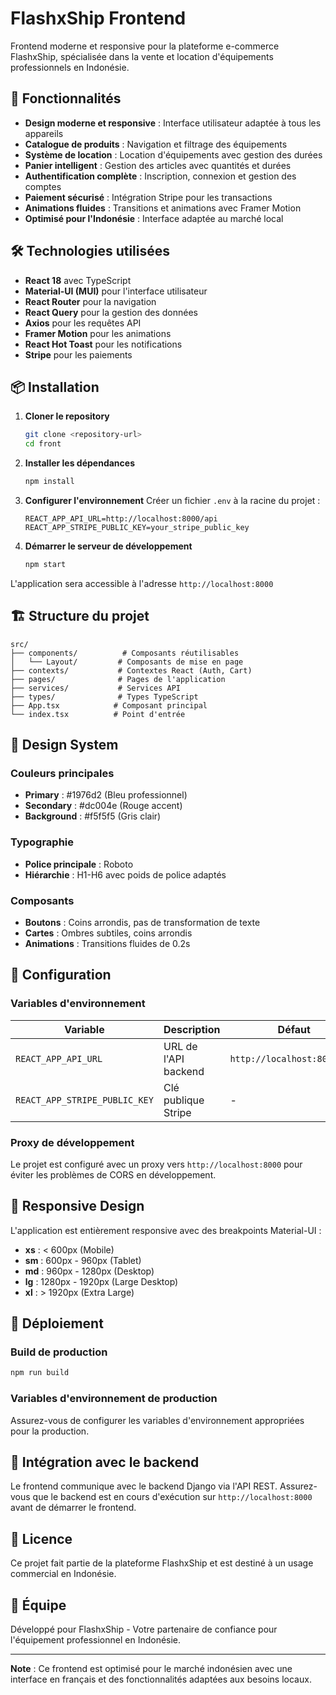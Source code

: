 # FlashxShip Frontend

Frontend moderne et responsive pour la plateforme e-commerce FlashxShip, spécialisée dans la vente et location d'équipements professionnels en Indonésie.

## 🚀 Fonctionnalités

- **Design moderne et responsive** : Interface utilisateur adaptée à tous les appareils
- **Catalogue de produits** : Navigation et filtrage des équipements
- **Système de location** : Location d'équipements avec gestion des durées
- **Panier intelligent** : Gestion des articles avec quantités et durées
- **Authentification complète** : Inscription, connexion et gestion des comptes
- **Paiement sécurisé** : Intégration Stripe pour les transactions
- **Animations fluides** : Transitions et animations avec Framer Motion
- **Optimisé pour l'Indonésie** : Interface adaptée au marché local

## 🛠️ Technologies utilisées

- **React 18** avec TypeScript
- **Material-UI (MUI)** pour l'interface utilisateur
- **React Router** pour la navigation
- **React Query** pour la gestion des données
- **Axios** pour les requêtes API
- **Framer Motion** pour les animations
- **React Hot Toast** pour les notifications
- **Stripe** pour les paiements

## 📦 Installation

1. **Cloner le repository**
   ```bash
   git clone <repository-url>
   cd front
   ```

2. **Installer les dépendances**
   ```bash
   npm install
   ```

3. **Configurer l'environnement**
   Créer un fichier `.env` à la racine du projet :
   ```env
   REACT_APP_API_URL=http://localhost:8000/api
   REACT_APP_STRIPE_PUBLIC_KEY=your_stripe_public_key
   ```

4. **Démarrer le serveur de développement**
   ```bash
   npm start
   ```

L'application sera accessible à l'adresse `http://localhost:8000`

## 🏗️ Structure du projet

```
src/
├── components/          # Composants réutilisables
│   └── Layout/         # Composants de mise en page
├── contexts/           # Contextes React (Auth, Cart)
├── pages/              # Pages de l'application
├── services/           # Services API
├── types/              # Types TypeScript
├── App.tsx            # Composant principal
└── index.tsx          # Point d'entrée
```

## 🎨 Design System

### Couleurs principales
- **Primary** : #1976d2 (Bleu professionnel)
- **Secondary** : #dc004e (Rouge accent)
- **Background** : #f5f5f5 (Gris clair)

### Typographie
- **Police principale** : Roboto
- **Hiérarchie** : H1-H6 avec poids de police adaptés

### Composants
- **Boutons** : Coins arrondis, pas de transformation de texte
- **Cartes** : Ombres subtiles, coins arrondis
- **Animations** : Transitions fluides de 0.2s

## 🔧 Configuration

### Variables d'environnement

| Variable | Description | Défaut |
|----------|-------------|---------|
| `REACT_APP_API_URL` | URL de l'API backend | `http://localhost:8000/api` |
| `REACT_APP_STRIPE_PUBLIC_KEY` | Clé publique Stripe | - |

### Proxy de développement

Le projet est configuré avec un proxy vers `http://localhost:8000` pour éviter les problèmes de CORS en développement.

## 📱 Responsive Design

L'application est entièrement responsive avec des breakpoints Material-UI :
- **xs** : < 600px (Mobile)
- **sm** : 600px - 960px (Tablet)
- **md** : 960px - 1280px (Desktop)
- **lg** : 1280px - 1920px (Large Desktop)
- **xl** : > 1920px (Extra Large)

## 🚀 Déploiement

### Build de production
```bash
npm run build
```

### Variables d'environnement de production
Assurez-vous de configurer les variables d'environnement appropriées pour la production.

## 🔗 Intégration avec le backend

Le frontend communique avec le backend Django via l'API REST. Assurez-vous que le backend est en cours d'exécution sur `http://localhost:8000` avant de démarrer le frontend.

## 📄 Licence

Ce projet fait partie de la plateforme FlashxShip et est destiné à un usage commercial en Indonésie.

## 👥 Équipe

Développé pour FlashxShip - Votre partenaire de confiance pour l'équipement professionnel en Indonésie.

---

**Note** : Ce frontend est optimisé pour le marché indonésien avec une interface en français et des fonctionnalités adaptées aux besoins locaux.
